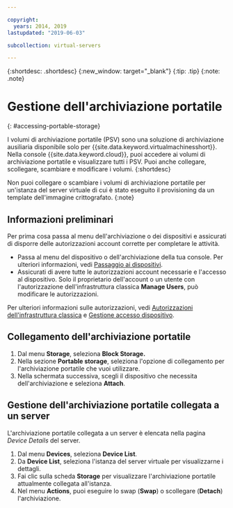 ```yaml
---

copyright:
  years: 2014, 2019
lastupdated: "2019-06-03"

subcollection: virtual-servers

---
```


{:shortdesc: .shortdesc}
{:new_window: target="_blank"}
{:tip: .tip}
{:note: .note}

# Gestione dell'archiviazione portatile
{: #accessing-portable-storage}

I volumi di archiviazione portatile (PSV) sono una soluzione di archiviazione ausiliaria disponibile solo per {{site.data.keyword.virtualmachinesshort}}. Nella console {{site.data.keyword.cloud}}, puoi accedere ai volumi di archiviazione portatile e visualizzare tutti i PSV. Puoi anche collegare, scollegare, scambiare e modificare i volumi.
{:shortdesc}

Non puoi collegare o scambiare i volumi di archiviazione portatile per un'istanza del server virtuale di cui è stato eseguito il provisioning da un template dell'immagine crittografato.
{:note}

## Informazioni preliminari
Per prima cosa passa al menu dell'archiviazione o dei dispositivi e assicurati di disporre delle autorizzazioni account corrette per completare le attività. 

* Passa al menu del dispositivo o dell'archiviazione della tua console. Per ulteriori informazioni, vedi [Passaggio ai dispositivi](/docs/vsi?topic=virtual-servers-navigating-devices).
* Assicurati di avere tutte le autorizzazioni account necessarie e l'accesso al dispositivo. Solo il proprietario dell'account o un utente con l'autorizzazione dell'infrastruttura classica **Manage Users**, può modificare le autorizzazioni.

Per ulteriori informazioni sulle autorizzazioni, vedi [Autorizzazioni dell'infrastruttura classica](/docs/iam?topic=iam-infrapermission#infrapermission) e [Gestione accesso dispositivo](/docs/vsi?topic=virtual-servers-managing-device-access).

## Collegamento dell'archiviazione portatile

1. Dal menu **Storage**, seleziona **Block Storage.**
2. Nella sezione **Portable storage**, seleziona l'opzione di collegamento per l'archiviazione portatile che vuoi utilizzare.
3. Nella schermata successiva, scegli il dispositivo che necessita dell'archiviazione e seleziona **Attach**.

## Gestione dell'archiviazione portatile collegata a un server

L'archiviazione portatile collegata a un server è elencata nella pagina *Device Details* del server.

1. Dal menu **Devices**, seleziona **Device List**.
2. Da **Device List**, seleziona l'istanza del server virtuale per visualizzarne i dettagli.
3. Fai clic sulla scheda **Storage** per visualizzare l'archiviazione portatile attualmente collegata all'istanza.
4. Nel menu **Actions**, puoi eseguire lo swap (**Swap**) o scollegare (**Detach**) l'archiviazione.
